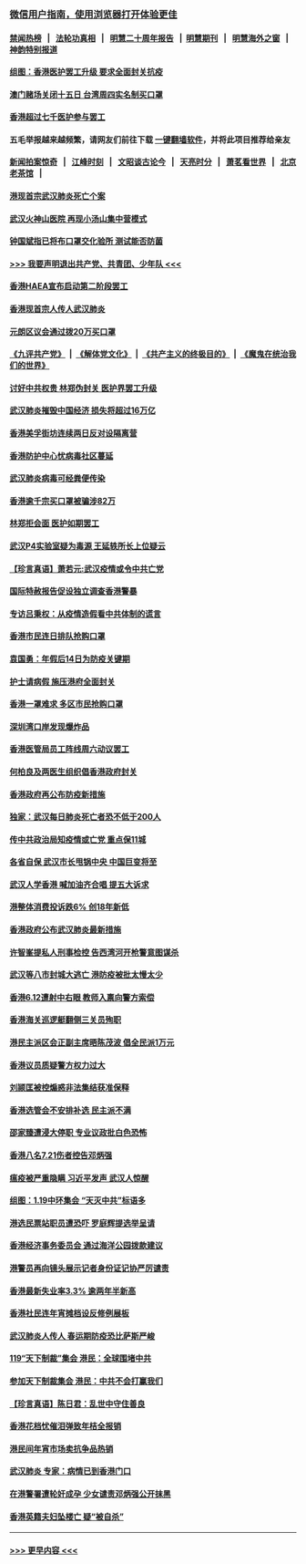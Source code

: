 ### [微信用户指南，使用浏览器打开体验更佳](https://github.com/gfw-breaker/banned-news1/blob/master/indexes/wechat-guide.md?t=0)
#### [禁闻热榜](热点新闻.md?t=0)  &nbsp;&nbsp;|&nbsp;&nbsp; [法轮功真相](https://github.com/gfw-breaker/truth/blob/master/README.md?t=0) &nbsp;&nbsp;|&nbsp;&nbsp; [明慧二十周年报告](https://github.com/gfw-breaker/mh-reports/blob/master/README.md?t=0) &nbsp;&nbsp;|&nbsp;&nbsp;[明慧期刊](https://github.com/gfw-breaker/mh-qikan) &nbsp;&nbsp;|&nbsp;&nbsp; [明慧海外之窗](https://github.com/gfw-breaker/mh-news/blob/master/README.md?t=0) &nbsp;&nbsp;|&nbsp;&nbsp; [神韵特别报道](https://github.com/gfw-breaker/mh-news/blob/master/shenyun.md?t=0)
#### [组图：香港医护罢工升级 要求全面封关抗疫](../pages/nsc415/n11844107.md?t=02051133) 
#### [澳门赌场关闭十五日 台湾周四实名制买口罩](../pages/nsc415/n11845083.md?t=02051133) 
#### [香港超过七千医护参与罢工](../pages/nsc415/n11845051.md?t=02051133) 
#### 五毛举报越来越频繁，请网友们前往下载 [一键翻墙软件](https://github.com/gfw-breaker/ssr-accounts)，并将此项目推荐给亲友
#### [新闻拍案惊奇](https://github.com/gfw-breaker/banned-news1/blob/master/pages/link4.md) &nbsp;&nbsp;|&nbsp;&nbsp; [江峰时刻](https://github.com/gfw-breaker/banned-news1/blob/master/pages/link4.md) &nbsp;&nbsp;|&nbsp;&nbsp; [文昭谈古论今](https://github.com/gfw-breaker/banned-news1/blob/master/pages/link4.md) &nbsp;&nbsp;|&nbsp;&nbsp; [天亮时分](https://github.com/gfw-breaker/banned-news1/blob/master/pages/link4.md) &nbsp;&nbsp;|&nbsp;&nbsp; [萧茗看世界](https://github.com/gfw-breaker/banned-news1/blob/master/pages/link4.md) &nbsp;&nbsp;|&nbsp;&nbsp; [北京老茶馆](https://github.com/gfw-breaker/banned-news1/blob/master/pages/link4.md) &nbsp;&nbsp;|&nbsp;&nbsp; 
#### [港现首宗武汉肺炎死亡个案](../pages/nsc415/n11844998.md?t=02051133) 
#### [武汉火神山医院 再现小汤山集中营模式](../pages/nsc415/n11844763.md?t=02051133) 
#### [钟国斌指已将布口罩交化验所 测试能否防菌](../pages/nsc415/n11842783.md?t=02051133) 
#### [>>> 我要声明退出共产党、共青团、少年队 <<<](https://github.com/begood0513/goodnews/blob/master/quit/letter.md) 
#### [香港HAEA宣布启动第二阶段罢工](../pages/nsc415/n11842723.md?t=02051133) 
#### [香港现首宗人传人武汉肺炎](../pages/nsc415/n11842766.md?t=02051133) 
#### [元朗区议会通过拨20万买口罩](../pages/nsc415/n11842754.md?t=02051133) 
#### [《九评共产党》](https://github.com/begood0513/9ping.md/blob/master/README.md) &nbsp;|&nbsp; [《解体党文化》](../../../../jtdwh.md/blob/master/README.md)  &nbsp;|&nbsp; [《共产主义的终极目的》](../../../../gczydzjmd.md/blob/master/README.md) &nbsp;|&nbsp; [《魔鬼在统治我们的世界》](../../../../mgztzwmdsj.md/blob/master/README.md) 
#### [讨好中共权贵 林郑伪封关 医护界罢工升级](../pages/nsc415/n11842359.md?t=02051133) 
#### [武汉肺炎摧毁中国经济 损失将超过16万亿](../pages/nsc415/n11839723.md?t=02051133) 
#### [香港美孚街坊连续两日反对设隔离营](../pages/nsc415/n11839962.md?t=02051133) 
#### [香港防护中心忧病毒社区蔓延](../pages/nsc415/n11839933.md?t=02051133) 
#### [武汉肺炎病毒可经粪便传染](../pages/nsc415/n11839939.md?t=02051133) 
#### [香港逾千宗买口罩被骗涉82万](../pages/nsc415/n11839914.md?t=02051133) 
#### [林郑拒会面 医护如期罢工](../pages/nsc415/n11839892.md?t=02051133) 
#### [武汉P4实验室疑为毒源 王延轶所长上位疑云](../pages/nsc415/n11835543.md?t=02051133) 
#### [【珍言真语】萧若元:武汉疫情或令中共亡党](../pages/nsc415/n11829394.md?t=02051133) 
#### [国际特赦报告促设独立调查香港警暴](../pages/nsc415/n11833845.md?t=02051133) 
#### [专访吕秉权：从疫情造假看中共体制的谎言](../pages/nsc415/n11833813.md?t=02051133) 
#### [香港市民连日排队抢购口罩](../pages/nsc415/n11833794.md?t=02051133) 
#### [袁国勇：年假后14日为防疫关键期](../pages/nsc415/n11831088.md?t=02051133) 
#### [护士请病假 施压港府全面封关](../pages/nsc415/n11831030.md?t=02051133) 
#### [香港一罩难求 多区市民抢购口罩](../pages/nsc415/n11831002.md?t=02051133) 
#### [深圳湾口岸发现爆炸品](../pages/nsc415/n11828802.md?t=02051133) 
#### [香港医管局员工阵线周六动议罢工](../pages/nsc415/n11828762.md?t=02051133) 
#### [何柏良及两医生组织倡香港政府封关](../pages/nsc415/n11828749.md?t=02051133) 
#### [香港政府再公布防疫新措施](../pages/nsc415/n11828716.md?t=02051133) 
#### [独家：武汉每日肺炎死亡者恐不低于200人](../pages/nsc415/n11828240.md?t=02051133) 
#### [传中共政治局知疫情或亡党 重点保11城](../pages/nsc415/n11828145.md?t=02051133) 
#### [各省自保 武汉市长甩锅中央 中国巨变将至](../pages/nsc415/n11828021.md?t=02051133) 
#### [武汉人学香港 喊加油齐合唱 提五大诉求](../pages/nsc415/n11827046.md?t=02051133) 
#### [港整体消费投诉跌6% 创18年新低](../pages/nsc415/n11817280.md?t=02051133) 
#### [香港政府公布武汉肺炎最新措施](../pages/nsc415/n11817152.md?t=02051133) 
#### [许智峯提私人刑事检控 告西湾河开枪警意图谋杀](../pages/nsc415/n11817132.md?t=02051133) 
#### [武汉等八市封城大逃亡 港防疫被批太慢太少](../pages/nsc415/n11817058.md?t=02051133) 
#### [香港6.12遭射中右眼 教师入禀向警方索偿](../pages/nsc415/n11814678.md?t=02051133) 
#### [香港海关巡逻艇翻侧三关员殉职](../pages/nsc415/n11814604.md?t=02051133) 
#### [港民主派区会正副主席晤陈茂波 倡全民派1万元](../pages/nsc415/n11814582.md?t=02051133) 
#### [香港议员质疑警方权力过大](../pages/nsc415/n11814560.md?t=02051133) 
#### [刘颕匡被控煽惑非法集结获准保释](../pages/nsc415/n11811727.md?t=02051133) 
#### [香港选管会不安排补选 民主派不满](../pages/nsc415/n11811691.md?t=02051133) 
#### [邵家臻遭浸大停职 专业议政批白色恐怖](../pages/nsc415/n11811670.md?t=02051133) 
#### [香港八名7.21伤者控告邓炳强](../pages/nsc415/n11811623.md?t=02051133) 
#### [瘟疫被严重隐瞒 习近平发声 武汉人惊醒](../pages/nsc415/n11811186.md?t=02051133) 
#### [组图：1.19中环集会 “天灭中共”标语多](../pages/nsc415/n11809514.md?t=02051133) 
#### [港选民票站职员遭恐吓 罗庭辉提选举呈请](../pages/nsc415/n11808914.md?t=02051133) 
#### [香港经济事务委员会 通过海洋公园拨款建议](../pages/nsc415/n11808906.md?t=02051133) 
#### [港警员再向镜头展示记者身份证记协严厉谴责](../pages/nsc415/n11808888.md?t=02051133) 
#### [香港最新失业率3.3% 逾两年半新高](../pages/nsc415/n11808887.md?t=02051133) 
#### [香港社民连年宵摊档设反修例展板](../pages/nsc415/n11808857.md?t=02051133) 
#### [武汉肺炎人传人 春运期防疫恐比萨斯严峻](../pages/nsc415/n11808739.md?t=02051133) 
#### [119“天下制裁”集会 港民：全球围堵中共](../pages/nsc415/n11806318.md?t=02051133) 
#### [参加天下制裁集会 港民：中共不会打赢我们](../pages/nsc415/n11806596.md?t=02051133) 
#### [【珍言真语】陈日君：乱世中守住善良](../pages/nsc415/n11806247.md?t=02051133) 
#### [香港花档忧催泪弹致年桔全报销](../pages/nsc415/n11806130.md?t=02051133) 
#### [港民间年宵市场卖抗争品热销](../pages/nsc415/n11806073.md?t=02051133) 
#### [武汉肺炎 专家：病情已到香港门口](../pages/nsc415/n11806020.md?t=02051133) 
#### [在港警署遭轮奸成孕 少女谴责邓炳强公开抹黑](../pages/nsc415/n11805981.md?t=02051133) 
#### [香港英籍夫妇坠楼亡 疑“被自杀”](../pages/nsc415/n11805937.md?t=02051133) 

----
#### [ >>> 更早内容 <<< ](../indexes/nsc415-earlier.md)
